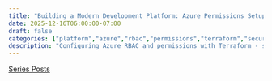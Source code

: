```yaml
---
title: "Building a Modern Development Platform: Azure Permissions Setup with Terraform 🔒"
date: 2025-12-16T06:00:00-07:00
draft: false
categories: ["platform","azure","rbac","permissions","terraform","security"]
description: "Configuring Azure RBAC and permissions with Terraform - setting up role assignments, service principals, managed identities, and access control patterns"
---
```


[Series Posts](https://brianpsheridan.com/categories.html#platform)

